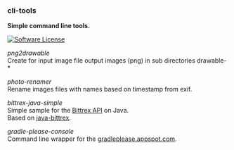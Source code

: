 ### cli-tools
**Simple command line tools.**

[![Software License](https://img.shields.io/badge/license-Apache%202.0-brightgreen.svg)](https://github.com/yshinkarev/cli-tools/blob/master/LICENSE)

_png2drawable_  
Create for input image file output images (png) in sub directories drawable-*  

_photo-renamer_  
Rename images files with names based on timestamp from exif. 

_bittrex-java-simple_  
Simple sample for the [Bittrex API](https://support.bittrex.com/hc/en-us/articles/115003723911) on Java.  
Based on [java-bittrex](https://github.com/platelminto/java-bittrex).

_gradle-please-console_  
Command line wrapper for the [gradleplease.appspot.com](https://gradleplease.appspot.com).